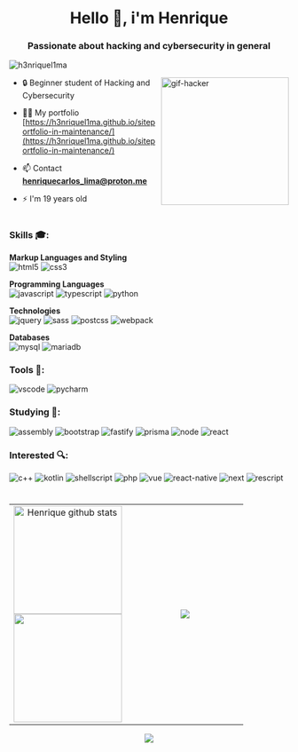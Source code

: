 <h1 align="center">Hello 👋, i'm Henrique</h1>
<h3 align="center">Passionate about hacking and cybersecurity in general</h3>

<p align="left"> <img src="https://komarev.com/ghpvc/?username=h3nriquel1ma&label=Profile%20views&color=0e75b6&style=flat" alt="h3nriquel1ma" /> </p>

<img width="230px" align="right" src="https://github.com/H3nriqueL1ma/H3nriqueL1ma/blob/main/GIF.gif" alt="gif-hacker"/>

- 🔒 Beginner student of Hacking and Cybersecurity

- 👨‍💻 My portfolio [https://h3nriquel1ma.github.io/siteportfolio-in-maintenance/](https://h3nriquel1ma.github.io/siteportfolio-in-maintenance/)

- 📫 Contact **henriquecarlos_lima@proton.me**

- ⚡ I'm 19 years old
<h1></h1>
<h3 align="left">Skills 🎓:</h3>
<p align="left">
  <strong>Markup Languages and Styling</strong><br>
  <img src="https://img.shields.io/badge/HTML5-E34F26?style=for-the-badge&logo=html5&logoColor=white" alt="html5"/> 
  <img src="https://img.shields.io/badge/CSS3-1572B6?style=for-the-badge&logo=css3&logoColor=white" alt="css3"/>
  
  <strong>Programming Languages</strong><br> 
  <img src="https://img.shields.io/badge/JavaScript-F7DF1E?style=for-the-badge&logo=javascript&logoColor=black" alt="javascript"/>
  <img src="https://img.shields.io/badge/TypeScript-007ACC?style=for-the-badge&logo=typescript&logoColor=white" alt="typescript"/>
  <img src="https://img.shields.io/badge/Python-3776AB?style=for-the-badge&logo=python&logoColor=white" alt="python"/><br>
  
  <strong>Technologies</strong><br> 
  <img src="https://img.shields.io/badge/jQuery-0769AD?style=for-the-badge&logo=jquery&logoColor=white" alt="jquery"/>
  <img src="https://img.shields.io/badge/Sass-CC6699?style=for-the-badge&logo=sass&logoColor=white" alt="sass"/>
  <img src="https://img.shields.io/badge/postcss-DD3A0A?style=for-the-badge&logo=postcss&logoColor=white" alt="postcss"/>
  <img src="https://img.shields.io/badge/Webpack-8DD6F9?style=for-the-badge&logo=Webpack&logoColor=white" alt="webpack"/>
  
  <strong>Databases</strong><br> 
  <img src="https://img.shields.io/badge/MySQL-00000F?style=for-the-badge&logo=mysql&logoColor=white" alt="mysql"/>
  <img src="https://img.shields.io/badge/MariaDB-003545?style=for-the-badge&logo=mariadb&logoColor=white" alt="mariadb"/><br>
</p>

<h3 align="left">Tools 🧰:</h3>
<p align="left">
  <img src="https://img.shields.io/badge/Visual_Studio_Code-0078D4?style=for-the-badge&logo=visual%20studio%20code&logoColor=white" alt="vscode"/>
  <img src="https://img.shields.io/badge/PyCharm-000000.svg?&style=for-the-badge&logo=PyCharm&logoColor=white" alt="pycharm"/>   
</p>

<h3 align="left">Studying 📖:</h3>
<p align="left">
  <img src="https://img.shields.io/badge/-ASSEMBLY-lightgrey?style=for-the-badge&logo=rotaryinternational&logoColor=white" alt="assembly"/>
  <img src="https://img.shields.io/badge/bootstrap-%238511FA.svg?style=for-the-badge&logo=bootstrap&logoColor=white" alt="bootstrap"/>
  <img src="https://img.shields.io/badge/fastify-%23000000.svg?style=for-the-badge&logo=fastify&logoColor=white" alt="fastify"/>
  <img src="https://img.shields.io/badge/Prisma-3982CE?style=for-the-badge&logo=Prisma&logoColor=white" alt="prisma"/>
  <img src="https://img.shields.io/badge/node.js-6DA55F?style=for-the-badge&logo=node.js&logoColor=white" alt="node"/>
  <img src="https://img.shields.io/badge/react-%2320232a.svg?style=for-the-badge&logo=react&logoColor=%2361DAFB" alt="react"/>
</p>

<h3 align="left">Interested 🔍:</h3>
<p align="left">
  <img src="https://img.shields.io/badge/C%2B%2B-00599C?style=for-the-badge&logo=c%2B%2B&logoColor=white" alt="c++"/>
  <img src="https://img.shields.io/badge/Kotlin-0095D5?&style=for-the-badge&logo=kotlin&logoColor=white" alt="kotlin"/>
  <img src="https://img.shields.io/badge/Shell_Script-121011?style=for-the-badge&logo=gnu-bash&logoColor=white" alt="shellscript"/>
  <img src="https://img.shields.io/badge/php-%23777BB4.svg?style=for-the-badge&logo=php&logoColor=white" alt="php"/>
  <img src="https://img.shields.io/badge/vuejs-%2335495e.svg?style=for-the-badge&logo=vuedotjs&logoColor=%234FC08D" alt="vue"/>
  <img src="https://img.shields.io/badge/react_native-%2320232a.svg?style=for-the-badge&logo=react&logoColor=%2361DAFB" alt="react-native"/>
  <img src="https://img.shields.io/badge/Next-black?style=for-the-badge&logo=next.js&logoColor=white" alt="next"/>
  <img src="https://img.shields.io/badge/rescript-%2314162c?style=for-the-badge&logo=rescript&logoColor=e34c4c" alt="rescript"/>
</p>
<h1></h1>
<table align="center">
        <tr>
            <td width="50%" align="center">
                <img height="195px" src="https://github-readme-stats-sigma-five.vercel.app/api?username=H3nriqueL1ma&show_icons=true&count_private=true&hide_border=true&theme=tokyonight" alt="Henrique github stats" /><br> 
                <img height="195px" src="https://github-readme-streak-stats.herokuapp.com/?user=H3nriqueL1ma&theme=tokyonight&hide_border=false" />
            </td>
            <td width="50%" align="center">
                <a href="http://www.github.com/H3nriqueL1ma"><img src="https://github-readme-stats.anuraghazra1.vercel.app/api/top-langs/?username=H3nriqueL1ma&theme=tokyonight&hide_border=false&no-bg=true&no-frame=true&langs_count=10" /></a>
            </td>
        </tr>
</table>

<p align="center">
  <img src="https://github-profile-trophy.vercel.app/?username=H3nriqueL1ma&theme=tokyonight&row=1&no-bg=true&column=6&margin-w=15&margin-h=15" />
</p>

</body>
</html>
